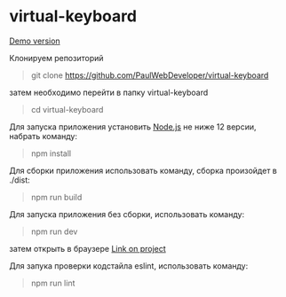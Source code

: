 # virtual-keyboard

[Demo version](https://paulwebdeveloper.github.io/virtual-keyboard/)

Клонируем репозиторий

>git clone https://github.com/PaulWebDeveloper/virtual-keyboard

затем необходимо перейти в папку virtual-keyboard
  
>cd virtual-keyboard


Для запуска приложения установить [Node.js](https://nodejs.org/en/) не ниже 12 версии, набрать команду:

  >npm install
  
Для сборки приложения использовать команду, сборка произойдет в ./dist:

  >npm run build

Для запуска приложения без сборки, использовать команду:

  >npm run dev

  затем открыть в браузере [Link on project](http://localhost:8080)

Для запука проверки кодстайла eslint, использовать команду:

  >npm run lint
